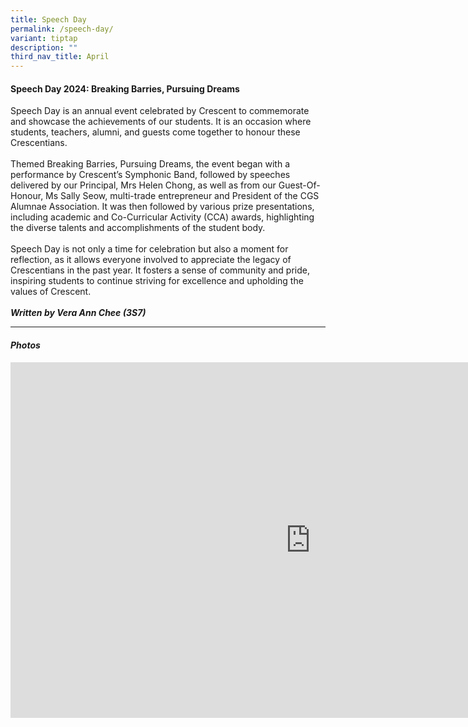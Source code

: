```yaml
---
title: Speech Day
permalink: /speech-day/
variant: tiptap
description: ""
third_nav_title: April
---
```

<h4>Speech Day 2024: Breaking Barries, Pursuing Dreams</h4>
<p>Speech Day is an annual event celebrated by Crescent to commemorate and
showcase the achievements of our students. It is an occasion where students,
teachers, alumni, and guests come together to honour these Crescentians.
<br>
<br>Themed Breaking Barries, Pursuing Dreams, the event began with a performance
by Crescent’s Symphonic Band, followed by speeches delivered by our Principal,
Mrs Helen Chong, as well as from our Guest-Of-Honour, Ms Sally Seow, multi-trade
entrepreneur and President of the CGS Alumnae Association. It was then
followed by various prize presentations, including academic and Co-Curricular
Activity (CCA) awards, highlighting the diverse talents and accomplishments
of the student body.
<br>
<br>Speech Day is not only a time for celebration but also a moment for reflection,
as it allows everyone involved to appreciate the legacy of Crescentians
in the past year. It fosters a sense of community and pride, inspiring
students to continue striving for excellence and upholding the values of
Crescent.
<br>
<br><strong><em>Written by Vera Ann Chee (3S7)</em></strong>
</p>
<p></p>
<hr>
<h4><em>Photos</em></h4>
<div class="iframe-wrapper">
<iframe height="569" width="960" allowfullscreen="true" frameborder="0" src="https://docs.google.com/presentation/d/e/2PACX-1vTIoox2k65BDtK1y9j9NTXG7_kZ6D8oq1RuJE8-PiUqjEj5Go69eUruSttknBof3wfLs1OGSzVlOfWg/embed?start=true&amp;loop=true&amp;delayms=3000"></iframe>
</div>
<p></p>